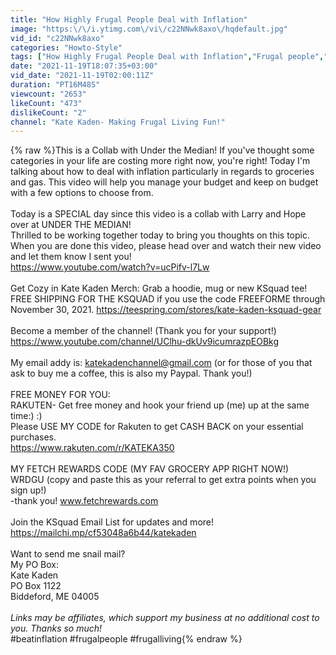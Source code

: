 ```yaml
---
title: "How Highly Frugal People Deal with Inflation"
image: "https:\/\/i.ytimg.com\/vi\/c22NNwk8axo\/hqdefault.jpg"
vid_id: "c22NNwk8axo"
categories: "Howto-Style"
tags: ["How Highly Frugal People Deal with Inflation","Frugal people","Frugal living"]
date: "2021-11-19T18:07:35+03:00"
vid_date: "2021-11-19T02:00:11Z"
duration: "PT16M48S"
viewcount: "2653"
likeCount: "473"
dislikeCount: "2"
channel: "Kate Kaden- Making Frugal Living Fun!"
---
```

{% raw %}This is a Collab with Under the Median! If you've thought some categories in your life are costing more right now, you're right! Today I'm talking about how to deal with inflation particularly in regards to groceries and gas. This video will help you manage your budget and keep on budget with a few options to choose from. <br /><br />Today is a SPECIAL day since this video is a collab with Larry and Hope over at UNDER THE MEDIAN!<br />Thrilled to be working together today to bring you thoughts on this topic. When you are done this video, please head over and watch their new video and let them know I sent you!<br /><a rel="nofollow" target="blank" href="https://www.youtube.com/watch?v=ucPifv-l7Lw">https://www.youtube.com/watch?v=ucPifv-l7Lw</a><br /><br />Get Cozy in Kate Kaden Merch: Grab a hoodie, mug or new KSquad tee! FREE SHIPPING FOR THE KSQUAD if you use the code FREEFORME through November 30, 2021. <a rel="nofollow" target="blank" href="https://teespring.com/stores/kate-kaden-ksquad-gear">https://teespring.com/stores/kate-kaden-ksquad-gear</a><br /><br />Become a member of the channel! (Thank you for your support!) <a rel="nofollow" target="blank" href="https://www.youtube.com/channel/UClhu-dkUv9icumrazpEOBkg">https://www.youtube.com/channel/UClhu-dkUv9icumrazpEOBkg</a><br /><br />My email addy is: katekadenchannel@gmail.com (or for those of you that ask to buy me a coffee, this is also my Paypal. Thank you!)<br /><br />FREE MONEY FOR YOU:<br />RAKUTEN- Get free money and hook your friend up (me) up at the same time:) :)<br />Please USE MY CODE for Rakuten to get CASH BACK on your essential purchases.<br /><a rel="nofollow" target="blank" href="https://www.rakuten.com/r/KATEKA350">https://www.rakuten.com/r/KATEKA350</a><br /><br />MY FETCH REWARDS CODE (MY FAV GROCERY APP RIGHT NOW!)<br />WRDGU (copy and paste this as your referral to get extra points when you sign up!)<br />-thank you!   www.fetchrewards.com<br /><br />Join the KSquad Email List for updates and more!<br /><a rel="nofollow" target="blank" href="https://mailchi.mp/cf53048a6b44/katekaden">https://mailchi.mp/cf53048a6b44/katekaden</a><br /><br />Want to send me snail mail?<br />My PO Box:<br />Kate Kaden<br />PO Box 1122<br />Biddeford, ME 04005<br /><br />*Links may be affiliates, which support my business at no additional cost to you. Thanks so much!*<br />#beatinflation #frugalpeople #frugalliving{% endraw %}
